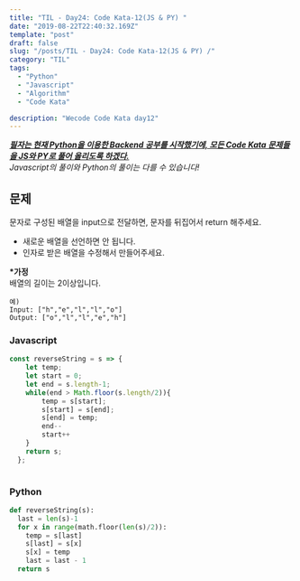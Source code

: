 ```yaml
---
title: "TIL - Day24: Code Kata-12(JS & PY) "
date: "2019-08-22T22:40:32.169Z"
template: "post"
draft: false
slug: "/posts/TIL - Day24: Code Kata-12(JS & PY) /"
category: "TIL"
tags:
  - "Python"
  - "Javascript"
  - "Algorithm"
  - "Code Kata"

description: "Wecode Code Kata day12"
---
```


_**<u>필자는 현재 Python을 이용한 Backend 공부를 시작했기에, 모든 Code Kata 문제들을 JS와 PY로 풀어 올리도록 하겠다.</u>**_</br>
_Javascript의 풀이와 Python의 풀이는 다를 수 있습니다!_

## 문제
문자로 구성된 배열을 input으로 전달하면, 문자를 뒤집어서 return 해주세요.

* 새로운 배열을 선언하면 안 됩니다.
* 인자로 받은 배열을 수정해서 만들어주세요.

__*가정__</br>
배열의 길이는 2이상입니다.
```
예)
Input: ["h","e","l","l","o"]
Output: ["o","l","l","e","h"]
```
### Javascript

```Javascript
const reverseString = s => {
    let temp;
    let start = 0;
    let end = s.length-1;
    while(end > Math.floor(s.length/2)){
        temp = s[start];
        s[start] = s[end];
        s[end] = temp;
        end--
        start++
    }
    return s;
  };
  
```

### Python

```Python
def reverseString(s):
  last = len(s)-1
  for x in range(math.floor(len(s)/2)):
    temp = s[last]
    s[last] = s[x]
    s[x] = temp
    last = last - 1
  return s
```

